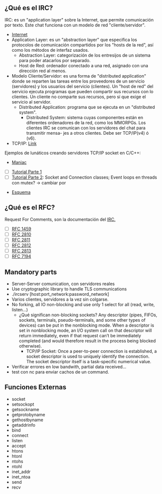¿Qué es el IRC?
---------------

IRC: es un "application layer" sobre la Internet, que permite comunicación por
texto. Este chat funciona con un modelo de red "cliente/servidor".
  - [Internet](https://developer.mozilla.org/en-US/docs/Learn/Common_questions/How_does_the_Internet_work)
  - Application Layer: es un "abstraction layer" que especifica los protocolos de comunicación compartidos por los "hosts de la red", así como los métodos de interfaz usados.
    - Abstraction Layer: categorización de los entresijos de un sistema para poder atacarlos por separado.
    - Host de Red: ordenador conectado a una red, asignado con una dirección red al menos.
  - Modelo Cliente/Servidor: es una forma de "distributed application" donde se reparten las tareas entre los proveedores de un servicio (servidores) y los usuarios del servicio (clientes). Un "host de red" del servicio ejecuta programas que pueden compartir sus recursos con lo clientes. Un cliente no comparte sus recursos, pero sí que exige el servicio al servidor.
    - Distributed Application: programa que se ejecuta en un "distributed system".
      - Distributed System: sistema cuyas componentes están en diferentes ordenadores de la red, como los MMORPGs.
Los clientes IRC se comunican con los servidores del chat para transmitir mensa-
jes a otros clientes. Debe ser TCP/IP(v4) ó (v6).
  - TCP/IP: [Link](https://www.youtube.com/watch?v=614QGgw_FA4)

Ejemplos de lunáticos creando servidores TCP/IP socket en C/C++:
  - [Maniac](https://www.youtube.com/watch?v=Cct_vXCJOFw)
  - [ ] [Tutorial Parte 1](https://www.youtube.com/watch?v=C7CpfL1p6y0)
  - [ ] [Tutorial Parte 2](https://www.youtube.com/watch?v=OuYPe_HcLWc): Socket and Connection classes; Event loops en threads con mutex? -> cambiar por
  - [Esquema](https://www.ibm.com/docs/en/zos/2.4.0?topic=internets-typical-client-server-program-flow-chart#o4ag1__tiptcp)

¿Qué es el RFC?
---------------

Request For Comments, son la documentación del [IRC.](https://es.wikipedia.org/wiki/Internet_Relay_Chat)
  - [ ] [RFC 1459](https://datatracker.ietf.org/doc/html/rfc1459)
  - [ ] [RFC 2810](https://datatracker.ietf.org/doc/html/rfc2810)
  - [ ] [RFC 2811](https://datatracker.ietf.org/doc/html/rfc2811)
  - [ ] [RFC 2812](https://datatracker.ietf.org/doc/html/rfc2812)
  - [ ] [RFC 2813](https://datatracker.ietf.org/doc/html/rfc2813)
  - [ ] [RFC 7194](https://datatracker.ietf.org/doc/html/rfc7194)

Mandatory parts
---------------

  - Server-Server comunication, con servidores reales
  - Use cryptographic library to handle TLS communications
  - ./ircserv [host:port_network:password_network] <port> <password>
  - Varios clientes, servidores a la vez sin colgarse.
  - No forking, all IO non-blocking and use only 1 select for all (read, write, listen...)
    - ¿Qué significan non-blocking sockets? Any descriptor (pipes, FIFOs, sockets, terminals, pseudo-terminals, and some other types of devices) can be put in the nonblocking mode. When a descriptor is set in nonblocking mode, an I/O system call on that descriptor will return immediately, even if that request can’t be immediately completed (and would therefore result in the process being blocked otherwise). 
      - TCP/IP Socket: Once a peer-to-peer connection is established, a socket descriptor is used to uniquely identify the connection. The socket descriptor itself is a task-specific numerical value.
  - Verificar errores en low bandwith, partial data received...
  - test con nc para enviar cachos de un command.
  
Funciones Externas
-------------------

  - socket
  - setsockopt
  - getsockname
  - getprotobyname
  - gethostbyname
  - getaddrinfo
  - bind
  - connect
  - listen
  - accept
  - htons
  - htonl
  - ntohs
  - ntohl
  - inet_addr
  - inet_ntoa
  - send
  - recv
